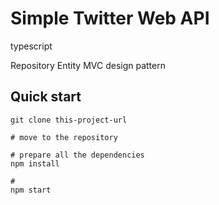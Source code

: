 # Simple Twitter Web API

typescript

Repository Entity MVC design pattern

## Quick start
```
git clone this-project-url

# move to the repository

# prepare all the dependencies
npm install

# 
npm start

```